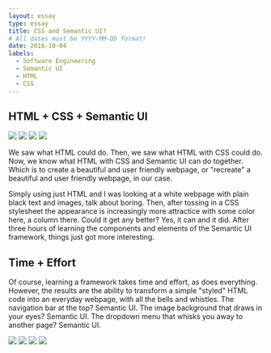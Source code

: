 ```yaml
---
layout: essay
type: essay
title: CSS and Semantic UI?
# All dates must be YYYY-MM-DD format!
date: 2018-10-04
labels:
  - Software Engineering
  - Semantic UI
  - HTML
  - CSS
---
```


## HTML + CSS + Semantic UI

<img class="ui medium right floated image" src="../images/browserhistory1.png">
<img class="ui medium right floated image" src="../images/browserhistory2.png">
<img class="ui medium right floated image" src="../images/browserhistorysemantic.png">
<img class="ui medium right floated image" src="../images/islandsnow.png">

We saw what HTML could do. Then, we saw what HTML with CSS could do. Now, we know what HTML with CSS and Semantic UI can do together. Which is to create a beautiful and user friendly webpage, or "recreate" a beautiful and user friendly webpage, in our case.

Simply using just HTML and I was looking at a white webpage with plain black text and images, talk about boring. Then, after tossing in a CSS stylesheet the appearance is increasingly more attractice with some color here, a column there. Could it get any better? Yes, it can and it did. After three hours of learning the components and elements of the Semantic UI framework, things just got more interesting.

## Time + Effort

Of course, learning a framework takes time and effort, as does everything. However, the results are the ability to transform a simple "styled" HTML code into an everyday webpage, with all the bells and whistles. The navigation bar at the top? Semantic UI. The image background that draws in your eyes? Semantic UI. The dropdown menu that whisks you away to another page? Semantic UI.

<div class="ui grid">
  <div class="row">
    <img class="ui medium right image" src="../images/browserhistory1.png">
    <img class="ui medium right image" src="../images/browserhistory2.png">
    <img class="ui medium right image" src="../images/browserhistorysemantic.png">
    <img class="ui medium right image" src="../images/islandsnow.png">
  </div>
</div>

